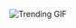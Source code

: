 
<!-- GIF_SECTION -->
![Trending GIF](https://media0.giphy.com/media/v1.Y2lkPThiYjIxNzcybDJ3YmMwcGNsa3hmNmFtNXZ0dmZpbGFscnRsemJ0a3hvdnE0ajkzeCZlcD12MV9naWZzX3NlYXJjaCZjdD1n/3ohs7WnQtnXbXOOrO8/giphy.gif)
<!-- END_GIF_SECTION -->
